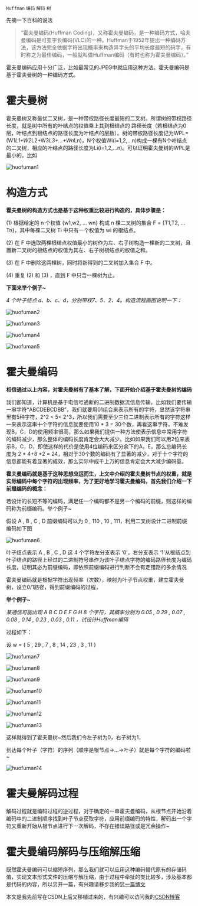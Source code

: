`Huffman` `编码` `解码` `树`

先摘一下百科的说法
>“霍夫曼编码(Huffman Coding)，又称霍夫曼编码，是一种编码方式，哈夫曼编码是可变字长编码(VLC)的一种。Huffman于1952年提出一种编码方法，该方法完全依据字符出现概率来构造异字头的平均长度最短的码字，有时称之为最佳编码，一般就叫做Huffman编码（有时也称为霍夫曼编码）。”

霍夫曼编码应用十分广泛，比如最常见的JPEG中就应用这种方法。霍夫曼编码是基于霍夫曼树的一种编码方式。

霍夫曼树
==
霍夫曼树又称最优二叉树，是一种带权路径长度最短的二叉树。所谓树的带权路径长度，就是树中所有的叶结点的权值乘上其到根结点的 路径长度（若根结点为0层，叶结点到根结点的路径长度为叶结点的层数）。树的带权路径长度记为WPL= (W1*L1+W2*L2+W3*L3+...+Wn*Ln)，N个权值Wi(i=1,2,...n)构成一棵有N个叶结点的二叉树，相应的叶结点的路径长度为Li(i=1,2,...n)。可以证明霍夫曼树的WPL是最小的。比如

![huofuman1](/img/huffman/huofuman1.png)

构造方式
==

**霍夫曼树的构造方式也是基于这种权重比较进行构造的，具体步骤是：**  


(1)  根据给定的 n 个权值 {w1,w2, … wn} 构成 n 棵二叉树的集合  F = {T1,T2, … Tn}，其中每棵二叉树 Ti 中只有一个权值为 wi 的根结点。

(2)  在 F 中选取两棵根结点权值最小的树作为左、右子树构造一棵新的二叉树，且置新二叉树的根结点的权值为其左、右子树根结点的权值之和。

(3)  在 F 中删除这两棵树，同时将新得到的二叉树加入集合 F 中。

(4)  重复 (2) 和 (3) ，直到 F 中只含一棵树为止。

**下面来举个例子~**  

*4 个叶子结点 a、b、c、d，分别带权7、5、2、4。构造流程画图说明一下：*  

![huofuman2](/img/huffman/huofuman2.png)

![huofuman3](/img/huffman/huofuman3.png)

![huofuman4](/img/huffman/huofuman4.png)

![huofuman5](/img/huffman/huofuman5.png)  

霍夫曼编码
===  

**相信通过以上内容，对霍夫曼树有了基本了解，下面开始介绍基于霍夫曼树的编码**  

我们都知道，计算机是基于电信号通断的二进制数据流信息传输，比如我们要传输一串字符“ABCDEBCDBB”，我们就要用01组合来表示所有的字符，显然该字符串里有5种字符，2^2 < 5< 2^3，所以我们需要至少三位二进制表示所有的字符这样一来表示这串十个字符的信息就要使用10 * 3 = 30个数，再看这串字符，不难发现B，C，D的使用频率很高，那么如果我们提供一种方法使表示信息中常用字符的编码减少，那么整体的编码长度肯定会大大减少。比如如果我们可以用2位来表示B，C，D，即使这样的代价是使用4位编码来区分余下的A，E，那么总编码长度为 2 * 4+8 *2 = 24，相对于30个数的编码有了显著的减少，对于十个字符的信息都能有着显著的成效，那么实际中成千上万的信息肯定会大大减少编码量。

**霍夫曼编码就是基于这种思想应运而生，上文中介绍的霍夫曼树节点的权重，就是实际编码中每个字符的出现频率，为了更好地学习霍夫曼编码，首先我们介绍一下前缀编码的概念：**

若设计的长短不等的编码，满足任一个编码都不是另一个编码的前缀，则这样的编码称为前缀编码。举个例子~

假设 A , B , C , D 前缀编码可以为  0 , 110 , 10 , 111，利用二叉树设计二进制前缀编码如下图  


![huofuman6](/img/huffman/huofuman6.png)  


叶子结点表示 A , B , C , D 这 4 个字符左分支表示 ‘0’，右分支表示 ‘1’从根结点到叶子结点的路径上经过的二进制符号串作为该叶子结点字符的编码路径长度为编码长度，证明其必为前缀编码，即依照前缀编码进行判断不会有走错路的多余情况

霍夫曼编码就是根据字符出现频率（次数），映射为叶子节点权重，建立霍夫曼树，设立0/1路径，得到前缀编码的过程，

**举个例子~**

_某通信可能出现 A B C D E F G H 8 个字符，其概率分别为 0.05 , 0.29 , 0.07 , 0.08 , 0.14 , 0.23 , 0.03 , 0.11 ，试设计Huffman编码_

过程如下：

设  w = { 5 , 29 , 7 , 8 , 14 , 23 , 3 , 11 }

![huofuman7](/img/huffman/huofuman7.png)

![huofuman8](/img/huffman/huofuman8.png)

![huofuman9](/img/huffman/huofuman9.png)

![huofuman10](/img/huffman/huofuman10.png)

![huofuman11](/img/huffman/huofuman11.png)

![huofuman12](/img/huffman/huofuman12.png)

![huofuman13](/img/huffman/huofuman13.png)

这样就得到了霍夫曼树~然后我们令左子树为0，右子树为1，

到达每个叶子（字符）的序列（顺序是根节点->...->叶子）就是每个字符的编码啦~

![huofuman14](/img/huffman/huofuman14.png)

霍夫曼解码过程
===

解码过程就是编码过程的逆过程，对于确定的一串霍夫曼编码，从根节点开始沿着编码中的二进制顺序找到叶子节点获取字符，应用前缀编码的特性，解码出一个字符又重新开始从根节点进行下一次解码，不存在错误路径或是冗余操作~

霍夫曼编码解码与压缩解压缩
==

既然霍夫曼编码可以缩短序列，那么我们就可以应用这种编码替代原有的存储码值，实现文本形式文件的压缩与解压缩，由于过程中牵扯的类比较多，涉及基本都是代码的内容，所以另开一篇，有兴趣请移步我的[另一篇博文](http://www.zhaopengdut.top/2018/07/23/基于霍夫曼编码的文本文件压缩与解压缩.html)

本文是我先前写在CSDN上后又移植过来的，有兴趣可以访问我的[CSDN博客](https://blog.csdn.net/zp_icenow/)
